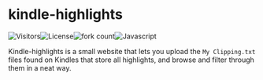 # kindle-highlights

![Visitors](https://api.visitorbadge.io/api/visitors?path=https%3A%2F%2Fgithub.com%2Fnouxinf%2Fkindle-highlights&label=Repository%20Visits&countColor=%230c7ebe&style=flat&labelStyle=none)![License](https://img.shields.io/github/license/nouxinf/kindle-highlights)![fork count](https://img.shields.io/github/forks/nouxinf/kindle-highlights)![Javascript](https://img.shields.io/badge/JavaScript-323330?style=flat&logo=javascript&logoColor=F7DF1E)

Kindle-highlights is a small website that lets you upload the `My Clipping.txt` files found on Kindles that store all highlights, and browse and filter through them in a neat way.
